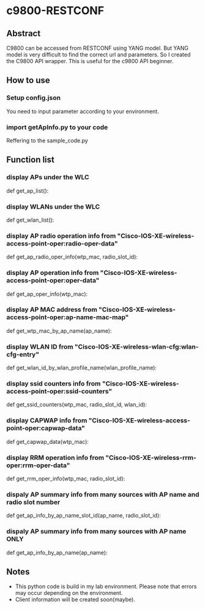 # c9800-RESTCONF

## Abstract

C9800 can be accessed from RESTCONF using YANG model. But YANG model is very difficult to find the correct url and parameters. So I created the C9800 API wrapper. This is useful for the c9800 API beginner.

## How to use

### Setup config.json
You need to input parameter according to your environment.

### import getApInfo.py to your code
Reffering to the sample_code.py

## Function list

### display APs under the WLC
def get_ap_list():

### display WLANs under the WLC
def get_wlan_list():

### display AP radio operation info from "Cisco-IOS-XE-wireless-access-point-oper:radio-oper-data"
def get_ap_radio_oper_info(wtp_mac, radio_slot_id):

### display AP operation info from "Cisco-IOS-XE-wireless-access-point-oper:oper-data"
def get_ap_oper_info(wtp_mac):

### display AP MAC address from "Cisco-IOS-XE-wireless-access-point-oper:ap-name-mac-map"
def get_wtp_mac_by_ap_name(ap_name):

### display WLAN ID from "Cisco-IOS-XE-wireless-wlan-cfg:wlan-cfg-entry"
def get_wlan_id_by_wlan_profile_name(wlan_profile_name):

### display ssid counters info from "Cisco-IOS-XE-wireless-access-point-oper:ssid-counters"
def get_ssid_counters(wtp_mac, radio_slot_id, wlan_id):

### display CAPWAP info from "Cisco-IOS-XE-wireless-access-point-oper:capwap-data"
def get_capwap_data(wtp_mac):

### display RRM operation info from "Cisco-IOS-XE-wireless-rrm-oper:rrm-oper-data"
def get_rrm_oper_info(wtp_mac, radio_slot_id):

### dispaly AP summary info from many sources with AP name and radio slot number
def get_ap_info_by_ap_name_slot_id(ap_name, radio_slot_id):

### dispaly AP summary info from many sources with AP name ONLY
def get_ap_info_by_ap_name(ap_name):

## Notes
- This python code is build in my lab environment. Please note that errors may occur depending on the environment.
- Client information will be created soon(maybe).
